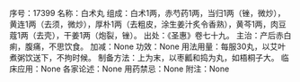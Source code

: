 序号：17399
名称：白术丸
组成：白术1两，赤芍药1两，当归1两（锉，微炒），黄连1两（去须，微炒），厚朴1两（去粗皮，涂生姜汁炙令香熟），黄芩1两，肉豆蔻1两（去壳），干姜1两（炮裂，锉）。
出处：《圣惠》卷七十九。
主治：产后赤白痢，腹痛，不思饮食。
加减：None
功效：None
用法用量：每服30丸，以艾叶煮粥饮送下，不拘时候。
制备方法：上为末，以枣瓤和捣为丸，如梧桐子大。
临床应用：None
各家论述：None
用药禁忌：None
附注：None
